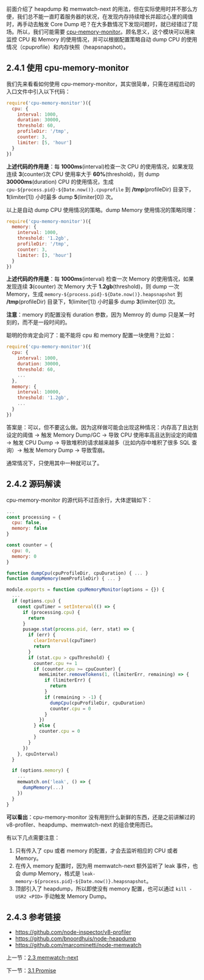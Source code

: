 前面介绍了 heapdump 和 memwatch-next 的用法，但在实际使用时并不那么方便，我们总不能一直盯着服务器的状况，在发现内存持续增长并超过心里的阈值时，再手动去触发 Core Dump 吧？在大多数情况下发现问题时，就已经错过了现场。所以，我们可能需要 [cpu-memory-monitor](https://github.com/nswbmw/cpu-memory-monitor)。顾名思义，这个模块可以用来监控 CPU 和 Memory 的使用情况，并可以根据配置策略自动 dump CPU 的使用情况（cpuprofile）和内存快照（heapsnapshot）。

## 2.4.1 使用 cpu-memory-monitor

我们先来看看如何使用 cpu-memory-monitor，其实很简单，只需在进程启动的入口文件中引入以下代码：

```js
require('cpu-memory-monitor')({
  cpu: {
    interval: 1000,
    duration: 30000,
    threshold: 60,
    profileDir: '/tmp',
    counter: 3,
    limiter: [5, 'hour']
  }
})
```

**上述代码的作用是**：每 **1000ms**(interval)检查一次 CPU 的使用情况，如果发现连续 **3**(counter)次 CPU 使用率大于 **60%**(threshold)，则 dump **30000ms**(duration) CPU 的使用情况，生成 `cpu-${process.pid}-${Date.now()}.cpuprofile` 到 **/tmp**(profileDir) 目录下，**1**(limiter[1]) 小时最多 dump **5**(limiter[0]) 次。

以上是自动 dump CPU 使用情况的策略。dump Memory 使用情况的策略同理：

```js
require('cpu-memory-monitor')({
  memory: {
    interval: 1000,
    threshold: '1.2gb',
    profileDir: '/tmp',
    counter: 3,
    limiter: [3, 'hour']
  }
})
```

**上述代码的作用是**：每 **1000ms**(interval) 检查一次 Memory 的使用情况，如果发现连续 **3**(counter) 次 Memory 大于 **1.2gb**(threshold)，则 dump 一次 Memory，生成 `memory-${process.pid}-${Date.now()}.heapsnapshot` 到 **/tmp**(profileDir) 目录下，**1**(limiter[1]) 小时最多 dump **3**(limiter[0]) 次。

**注意**：memory 的配置没有 duration 参数，因为 Memroy 的 dump 只是某一时刻的，而不是一段时间的。

聪明的你肯定会问了：能不能将 cpu 和 memory 配置一块使用？比如：

```js
require('cpu-memory-monitor')({
  cpu: {
    interval: 1000,
    duration: 30000,
    threshold: 60,
    ...
  },
  memory: {
    interval: 10000,
    threshold: '1.2gb',
    ...
  }
})
```

答案是：可以，但不要这么做。因为这样做可能会出现这种情况：内存高了且达到设定的阈值 -> 触发 Memory Dump/GC -> 导致 CPU 使用率高且达到设定的阈值 -> 触发 CPU Dump -> 导致堆积的请求越来越多（比如内存中堆积了很多 SQL 查询）-> 触发 Memory Dump -> 导致雪崩。

通常情况下，只使用其中一种就可以了。

## 2.4.2 源码解读

cpu-memory-monitor 的源代码不过百余行，大体逻辑如下：

```js
...
const processing = {
  cpu: false,
  memory: false
}

const counter = {
  cpu: 0,
  memory: 0
}

function dumpCpu(cpuProfileDir, cpuDuration) { ... }
function dumpMemory(memProfileDir) { ... }

module.exports = function cpuMemoryMonitor(options = {}) {
  ...
  if (options.cpu) {
    const cpuTimer = setInterval(() => {
      if (processing.cpu) {
        return
      }
      pusage.stat(process.pid, (err, stat) => {
        if (err) {
          clearInterval(cpuTimer)
          return
        }
        if (stat.cpu > cpuThreshold) {
          counter.cpu += 1
          if (counter.cpu >= cpuCounter) {
            memLimiter.removeTokens(1, (limiterErr, remaining) => {
              if (limiterErr) {
                return
              }
              if (remaining > -1) {
                dumpCpu(cpuProfileDir, cpuDuration)
                counter.cpu = 0
              }
            })
          } else {
            counter.cpu = 0
          }
        }
      })
    }, cpuInterval)
  }

  if (options.memory) {
    ...
    memwatch.on('leak', () => {
      dumpMemory(...)
    })
  }
}
```

**可以看出**：cpu-memory-monitor 没有用到什么新鲜的东西，还是之前讲解过的 v8-profiler、heapdump、memwatch-next 的组合使用而已。

有以下几点需要注意：

1. 只有传入了 cpu 或者 memory 的配置，才会去监听相应的 CPU 或者 Memory。
2. 在传入 memory 配置时，因为用 memwatch-next 额外监听了 leak 事件，也会 dump Memory，格式是 `leak-memory-${process.pid}-${Date.now()}.heapsnapshot`。
3. 顶部引入了 heapdump，所以即使没有 memory 配置，也可以通过  `kill -USR2 <PID>` 手动触发 Memory Dump。

## 2.4.3 参考链接

- https://github.com/node-inspector/v8-profiler
- https://github.com/bnoordhuis/node-heapdump
- https://github.com/marcominetti/node-memwatch

上一节：[2.3 memwatch-next](https://github.com/nswbmw/node-in-debugging/blob/master/2.3%20memwatch-next.md)

下一节：[3.1 Promise](https://github.com/nswbmw/node-in-debugging/blob/master/3.1%20Promise.md)
